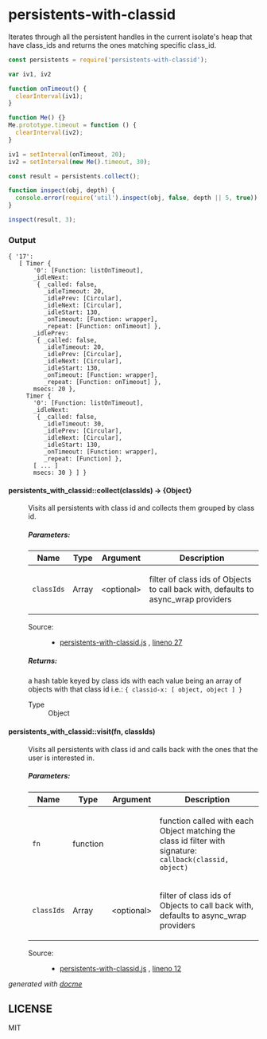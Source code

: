 # persistents-with-classid

Iterates through all the persistent handles in the current isolate's heap that have class_ids and returns the ones matching specific class_id.

```js
const persistents = require('persistents-with-classid');

var iv1, iv2

function onTimeout() {
  clearInterval(iv1);
}

function Me() {}
Me.prototype.timeout = function () {
  clearInterval(iv2);
}

iv1 = setInterval(onTimeout, 20);
iv2 = setInterval(new Me().timeout, 30);

const result = persistents.collect();

function inspect(obj, depth) {
  console.error(require('util').inspect(obj, false, depth || 5, true));
}

inspect(result, 3);
```

### Output

```
{ '17':
   [ Timer {
       '0': [Function: listOnTimeout],
       _idleNext:
        { _called: false,
          _idleTimeout: 20,
          _idlePrev: [Circular],
          _idleNext: [Circular],
          _idleStart: 130,
          _onTimeout: [Function: wrapper],
          _repeat: [Function: onTimeout] },
       _idlePrev:
        { _called: false,
          _idleTimeout: 20,
          _idlePrev: [Circular],
          _idleNext: [Circular],
          _idleStart: 130,
          _onTimeout: [Function: wrapper],
          _repeat: [Function: onTimeout] },
       msecs: 20 },
     Timer {
       '0': [Function: listOnTimeout],
       _idleNext:
        { _called: false,
          _idleTimeout: 30,
          _idlePrev: [Circular],
          _idleNext: [Circular],
          _idleStart: 130,
          _onTimeout: [Function: wrapper],
          _repeat: [Function] },
       [ ... ]
       msecs: 30 } ] }
```

<!-- START docme generated API please keep comment here to allow auto update -->
<!-- DON'T EDIT THIS SECTION, INSTEAD RE-RUN docme TO UPDATE -->

<div>
<div class="jsdoc-githubify">
<section>
<article>
<div class="container-overview">
<dl class="details">
</dl>
</div>
<dl>
<dt>
<h4 class="name" id="persistents_with_classid::collect"><span class="type-signature"></span>persistents_with_classid::collect<span class="signature">(<span class="optional">classIds</span>)</span><span class="type-signature"> &rarr; {Object}</span></h4>
</dt>
<dd>
<div class="description">
<p>Visits all persistents with class id and collects them grouped by class id.</p>
</div>
<h5>Parameters:</h5>
<table class="params">
<thead>
<tr>
<th>Name</th>
<th>Type</th>
<th>Argument</th>
<th class="last">Description</th>
</tr>
</thead>
<tbody>
<tr>
<td class="name"><code>classIds</code></td>
<td class="type">
<span class="param-type">Array</span>
</td>
<td class="attributes">
&lt;optional><br>
</td>
<td class="description last"><p>filter of class ids of Objects to call back with, defaults to async_wrap providers</p></td>
</tr>
</tbody>
</table>
<dl class="details">
<dt class="tag-source">Source:</dt>
<dd class="tag-source"><ul class="dummy">
<li>
<a href="https://github.com/nodesource/persistents-with-classid/blob/master/persistents-with-classid.js">persistents-with-classid.js</a>
<span>, </span>
<a href="https://github.com/nodesource/persistents-with-classid/blob/master/persistents-with-classid.js#L27">lineno 27</a>
</li>
</ul></dd>
</dl>
<h5>Returns:</h5>
<div class="param-desc">
<p>a hash table keyed by class ids with each value being an array of objects with that class id
i.e.: <code>{ classid-x: [ object, object ] }</code></p>
</div>
<dl>
<dt>
Type
</dt>
<dd>
<span class="param-type">Object</span>
</dd>
</dl>
</dd>
<dt>
<h4 class="name" id="persistents_with_classid::visit"><span class="type-signature"></span>persistents_with_classid::visit<span class="signature">(fn, <span class="optional">classIds</span>)</span><span class="type-signature"></span></h4>
</dt>
<dd>
<div class="description">
<p>Visits all persistents with class id and calls back with the ones that
the user is interested in.</p>
</div>
<h5>Parameters:</h5>
<table class="params">
<thead>
<tr>
<th>Name</th>
<th>Type</th>
<th>Argument</th>
<th class="last">Description</th>
</tr>
</thead>
<tbody>
<tr>
<td class="name"><code>fn</code></td>
<td class="type">
<span class="param-type">function</span>
</td>
<td class="attributes">
</td>
<td class="description last"><p>function called with each Object matching the class id filter
with signature: <code>callback(classid, object)</code></p></td>
</tr>
<tr>
<td class="name"><code>classIds</code></td>
<td class="type">
<span class="param-type">Array</span>
</td>
<td class="attributes">
&lt;optional><br>
</td>
<td class="description last"><p>filter of class ids of Objects to call back with, defaults to async_wrap providers</p></td>
</tr>
</tbody>
</table>
<dl class="details">
<dt class="tag-source">Source:</dt>
<dd class="tag-source"><ul class="dummy">
<li>
<a href="https://github.com/nodesource/persistents-with-classid/blob/master/persistents-with-classid.js">persistents-with-classid.js</a>
<span>, </span>
<a href="https://github.com/nodesource/persistents-with-classid/blob/master/persistents-with-classid.js#L12">lineno 12</a>
</li>
</ul></dd>
</dl>
</dd>
</dl>
</article>
</section>
</div>

*generated with [docme](https://github.com/thlorenz/docme)*
</div>
<!-- END docme generated API please keep comment here to allow auto update -->

## LICENSE

MIT
